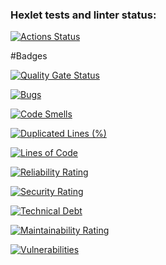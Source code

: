 ### Hexlet tests and linter status:
[![Actions Status](https://github.com/LeKimka/python-project-49/actions/workflows/hexlet-check.yml/badge.svg)](https://github.com/LeKimka/python-project-49/actions)

#Badges

[![Quality Gate Status](https://sonarcloud.io/api/project_badges/measure?project=microsoft_kiota&metric=alert_status)](https://sonarcloud.io/summary/new_code?id=microsoft_kiota)

[![Bugs](https://sonarcloud.io/api/project_badges/measure?project=microsoft_kiota&metric=bugs)](https://sonarcloud.io/summary/new_code?id=microsoft_kiota)

[![Code Smells](https://sonarcloud.io/api/project_badges/measure?project=microsoft_kiota&metric=code_smells)](https://sonarcloud.io/summary/new_code?id=microsoft_kiota)

[![Duplicated Lines (%)](https://sonarcloud.io/api/project_badges/measure?project=microsoft_kiota&metric=duplicated_lines_density)](https://sonarcloud.io/summary/new_code?id=microsoft_kiota)

[![Lines of Code](https://sonarcloud.io/api/project_badges/measure?project=microsoft_kiota&metric=ncloc)](https://sonarcloud.io/summary/new_code?id=microsoft_kiota)

[![Reliability Rating](https://sonarcloud.io/api/project_badges/measure?project=microsoft_kiota&metric=reliability_rating)](https://sonarcloud.io/summary/new_code?id=microsoft_kiota)

[![Security Rating](https://sonarcloud.io/api/project_badges/measure?project=microsoft_kiota&metric=security_rating)](https://sonarcloud.io/summary/new_code?id=microsoft_kiota)

[![Technical Debt](https://sonarcloud.io/api/project_badges/measure?project=microsoft_kiota&metric=sqale_index)](https://sonarcloud.io/summary/new_code?id=microsoft_kiota)

[![Maintainability Rating](https://sonarcloud.io/api/project_badges/measure?project=microsoft_kiota&metric=sqale_rating)](https://sonarcloud.io/summary/new_code?id=microsoft_kiota)

[![Vulnerabilities](https://sonarcloud.io/api/project_badges/measure?project=microsoft_kiota&metric=vulnerabilities)](https://sonarcloud.io/summary/new_code?id=microsoft_kiota)